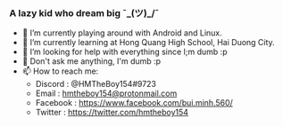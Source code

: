 ### A lazy kid who dream big ¯\_(ツ)_/¯
- 🔭 I’m currently playing around with Android and Linux.
- 🌱 I’m currently learning at Hong Quang High School, Hai Duong City.
- 🤔 I’m looking for help with everything since I;m dumb :p
- 💬 Don't ask me anything, I'm dumb :p
- 📫 How to reach me: 
  + Discord : @HMTheBoy154#9723
  + Email : hmtheboy154@protonmail.com
  + Facebook : https://www.facebook.com/bui.minh.560/
  + Twitter : https://twitter.com/hmtheboy154


<!--
**hmtheboy154/hmtheboy154** is a ✨ _special_ ✨ repository because its `README.md` (this file) appears on your GitHub profile.

Here are some ideas to get you started:

- 🔭 I’m currently working on ...
- 🌱 I’m currently learning ...
- 👯 I’m looking to collaborate on ...
- 🤔 I’m looking for help with ...
- 💬 Ask me about ...
- 📫 How to reach me: ...
- 😄 Pronouns: ...
- ⚡ Fun fact: ...
-->

